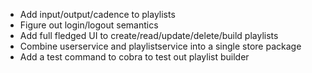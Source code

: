 - Add input/output/cadence to playlists
- Figure out login/logout semantics
- Add full fledged UI to create/read/update/delete/build playlists
- Combine userservice and playlistservice into a single store package
- Add a test command to cobra to test out playlist builder